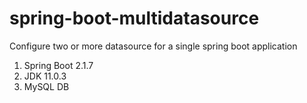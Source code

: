 # spring-boot-multidatasource
Configure two or more datasource for a single spring boot application

1.	Spring Boot 2.1.7
2.	JDK 11.0.3
3.	MySQL DB
